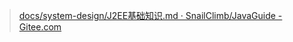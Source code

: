 > [docs/system-design/J2EE基础知识.md · SnailClimb/JavaGuide - Gitee.com](https://gitee.com/SnailClimb/JavaGuide/blob/main/docs/system-design/J2EE基础知识.md)





